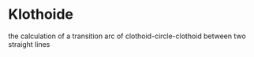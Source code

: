 # Klothoide
the calculation of a transition arc of clothoid-circle-clothoid between two straight lines
